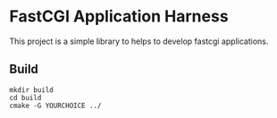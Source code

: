 FastCGI Application Harness
============================

This project is a simple library to helps to develop fastcgi applications.


Build
-----

    mkdir build
    cd build
    cmake -G YOURCHOICE ../
